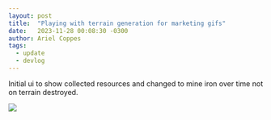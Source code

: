 ```yaml
---
layout: post
title:  "Playing with terrain generation for marketing gifs"
date:   2023-11-28 00:08:30 -0300
author: Ariel Coppes
tags:
  - update
  - devlog
---
```


Initial ui to show collected resources and changed to mine iron over time not on terrain destroyed.

<div class="post-image">
<img src="/assets/shipminer-mineralcount-01.gif" />
</div>
